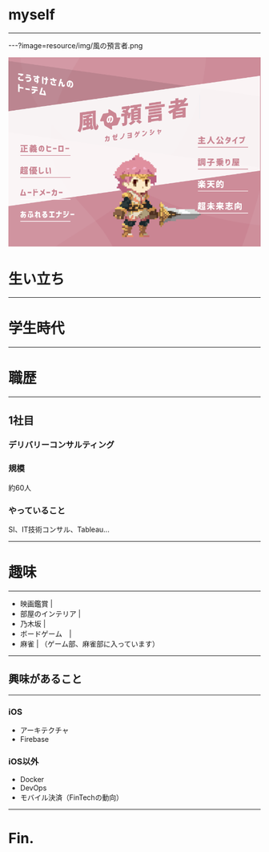 # myself

---
---?image=resource/img/風の預言者.png

![Logo](resource/img/風の預言者.png)

# 生い立ち




---
# 学生時代


---
# 職歴
---
## 1社目
### デリバリーコンサルティング
### 規模
約60人
### やっていること
SI、IT技術コンサル、Tableau...

---
# 趣味
---
- 映画鑑賞 |
- 部屋のインテリア |
- 乃木坂 |
- ボードゲーム　|
- 麻雀 |
（ゲーム部、麻雀部に入っています） 

---
## 興味があること
---
### iOS
- アーキテクチャ
- Firebase
### iOS以外
- Docker
- DevOps
- モバイル決済（FinTechの動向）
---
# Fin.
